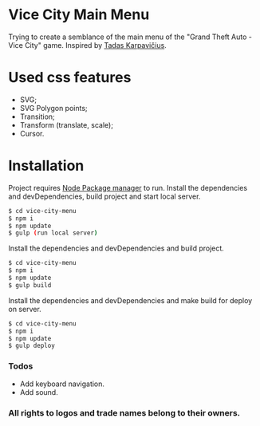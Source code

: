 # Vice City Main Menu
Trying to create a semblance of the main menu of the "Grand Theft Auto - Vice City" game.
Inspired by [Tadas Karpavičius](//codepen.io/trajektorijus/pen/ipzfa).


# Used css features
  - SVG;
  - SVG Polygon points;
  - Transition;
  - Transform (translate, scale);
  - Cursor.


# Installation

Project requires [Node Package manager](//www.npmjs.com) to run.
Install the dependencies and devDependencies, build project and start local server.

```sh
$ cd vice-city-menu
$ npm i
$ npm update
$ gulp (run local server)
```

Install the dependencies and devDependencies and build project.

```sh
$ cd vice-city-menu
$ npm i
$ npm update
$ gulp build
```

Install the dependencies and devDependencies and make build for deploy on server.

```sh
$ cd vice-city-menu
$ npm i
$ npm update
$ gulp deploy
```

### Todos

 - Add keyboard navigation.
 - Add sound.


### All rights to logos and trade names belong to their owners.